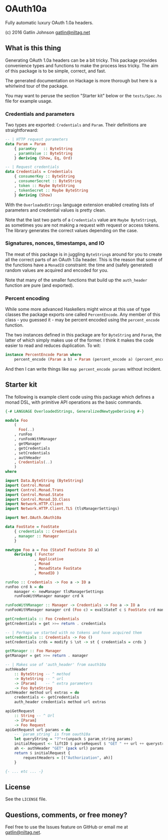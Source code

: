 OAuth10a
===

Fully automatic luxury OAuth 1.0a headers.

(c) 2016 Gatlin Johnson <gatlin@niltag.net>

What is this thing
---

Generating OAuth 1.0a headers can be a bit tricky. This package provides
convenience types and functions to make the process less tricky. The aim of this
package is to be simple, correct, and fast.

The generated documentation on Hackage is more thorough but here is a whirlwind
tour of the package.

You may want to peruse the section "Starter kit" below or the `tests/Spec.hs`
file for example usage.

### Credentials and parameters

Two types are exported: `Credentials` and `Param`. Their definitions are
straightforward: 

```haskell
-- | HTTP request parameters
data Param = Param
    { paramKey   :: ByteString
    , paramValue :: ByteString
    } deriving (Show, Eq, Ord)

-- | Request credentials
data Credentials = Credentials
    { consumerKey :: ByteString
    , consumerSecret :: ByteString
    , token :: Maybe ByteString
    , tokenSecret :: Maybe ByteString
    } deriving (Show)
```

With the `OverloadedStrings` language extension enabled creating lists of
parameters and credential values is pretty clean.

Note that the last two parts of a `Credentials` value are `Maybe ByteString`s,
as sometimes you are not making a request with request or access tokens. The
library generates the correct values depending on the case.

### Signatures, nonces, timestamps, and IO

The meat of this package is in juggling `ByteString`s around for you to create
all the correct parts of an OAuth 1.0a header. This is the reason that some of
the functions have a `MonadIO` constraint: the time and (safely generated)
random values are acquired and encoded for you.

Note that many of the smaller functions that build up the `auth_header` function
are pure (and exported).

### Percent encoding

While some more advanced Haskellers might wince at this use of type classes
the package exports one called `PercentEncode`. Any member of this class - you
guessed it - may be percent encoded using the `percent_encode` function.

The two instances defined in this package are for `ByteString` and `Param`, the
latter of which simply makes use of the former. I think it makes the code easier
to read and reduces duplication. To wit:

```haskell
instance PercentEncode Param where
    percent_encode (Param a b) = Param (percent_encode a) (percent_encode b)
```

And then I can write things like `map percent_encode params` without incident.

Starter kit
---

The following is example client code using this package which defines a monad
DSL, with primitive API operations as the basic commands.

```haskell
{-# LANGUAGE OverloadedStrings, GeneralizedNewtypeDeriving #-}

module Foo
    (
      Foo(..)
    , runFoo
    , runFooWithManager
    , getManager
    , getCredentials
    , setCredentials
    , authHeader
    , Credentials(..)
    )
where

import Data.ByteString (ByteString)
import Control.Monad
import Control.Monad.Trans
import Control.Monad.State
import Control.Monad.IO.Class
import Network.HTTP.Client
import Network.HTTP.Client.TLS (tlsManagerSettings)

import Net.OAuth.OAuth10a

data FooState = FooState
    { credentials :: Credentials
    , manager :: Manager
    }

newtype Foo a = Foo (StateT FooState IO a)
    deriving ( Functor
             , Applicative
             , Monad
             , MonadState FooState
             , MonadIO )

runFoo :: Credentials -> Foo a -> IO a
runFoo crd k = do
    manager <- newManager tlsManagerSettings
    runFooWithManager manager crd k

runFooWithManager :: Manager -> Credentials -> Foo a -> IO a
runFooWithManager manager crd (Foo c) = evalStateT c $ FooState crd manager

getCredentials :: Foo Credentials
getCredentials = get >>= return . credentials

-- | Perhaps we started with no tokens and have acquired them
setCredentials :: Credentials -> Foo ()
setCredentials crds = modify $ \st -> st { credentials = crds }

getManager :: Foo Manager
getManager = get >>= return . manager

-- | Makes use of 'auth_header' from oauth10a
authHeader
    :: ByteString -- ^ method
    -> ByteString -- ^ url
    -> [Param]    -- ^ extra parameters
    -> Foo ByteString
authHeader method url extras = do
    credentials <- getCredentials
    auth_header credentials method url extras

apiGetRequest
    :: String -- ^ Url
    -> [Param]
    -> Foo Request
apiGetRequest url params = do
    -- `param_string` is from oauth10a
    let queryString = "?"++(unpack $ param_string params)
    initialRequest <- liftIO $ parseRequest $ "GET " ++ url ++ querystring
    ah <- authHeader "GET" (pack url) params
    return $ initialRequest {
        requestHeaders = [("Authorization", ah)]
    }

{- ... etc ... -}
```

License
---

See the `LICENSE` file.

Questions, comments, or free money?
---

Feel free to use the Issues feature on GitHub or email me at <gatlin@niltag.net>.
